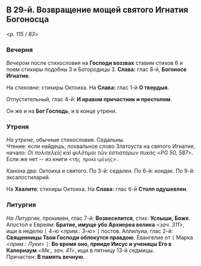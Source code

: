 ## В 29-й. Возвращение мощей святого Игнатия Богоносца

<*p. 115 / 83*>

### Вечерня

*Вечером* после стихословия на **Господи воззвах** ставим стихов 6 и поем стихиры подобны 3 и 
Богородицы 3. **Слава:** глас 8-й, **Богоносе Игнатие**.  

На *стиховне*: стихиры Октоиха. На **Слава:** глас 1-й **О твердыя**.  

Отпустительный, глас 4-й: **И нравом причастник и престолом**. 

Он же и на **Бог Господь**, и в конце утрени. 

### Утреня

*На утрене*, обычные стихословия. Седальны.    
Чтение: если найдешь, похвальное слово Златоуста на святого Игнатия, начало: *Οἱ πολιτελεῖς καὶ φιλότιμοι 
τῶν ἐστιατόρων πυκάς* <*PG 50, 587*>. Если же нет -- из книги <`τῆς προκειμένης`>. 

Канона два: Октоиха и святого. 
По 3-й: седален. 
По 6-й: кондак. 
По 9-й: эксапостиларий. 

На **Хвалите**: стихиры Октоиха. На **Слава:** глас 6-й **Столп одушевлен**.      

### Литургия

*На Литургии*, прокимен, глас 7-й: **Возвеселится**, стих: **Услыши, Боже**. 
Апостол к Евреям: **Братие, имуще убо Архиереа велика** <*зач. 311*>, ищи в неделю 
`[` 4-ю <*прим.: 3-ю*> `]` постов. 
Аллилуиа, глас 2-й: **Священницы Твои Господи облекутся правдою**. 
Евангелие от `[` Марка <*прим.: Луки*> `]`: **Во время оно, прииде Иисус и ученицы Его в Капернаум** 
<*Мк., зач. 41*>, ищи в пятницу 13-й седмицы.  
Причастен: **В память вечную**. 
